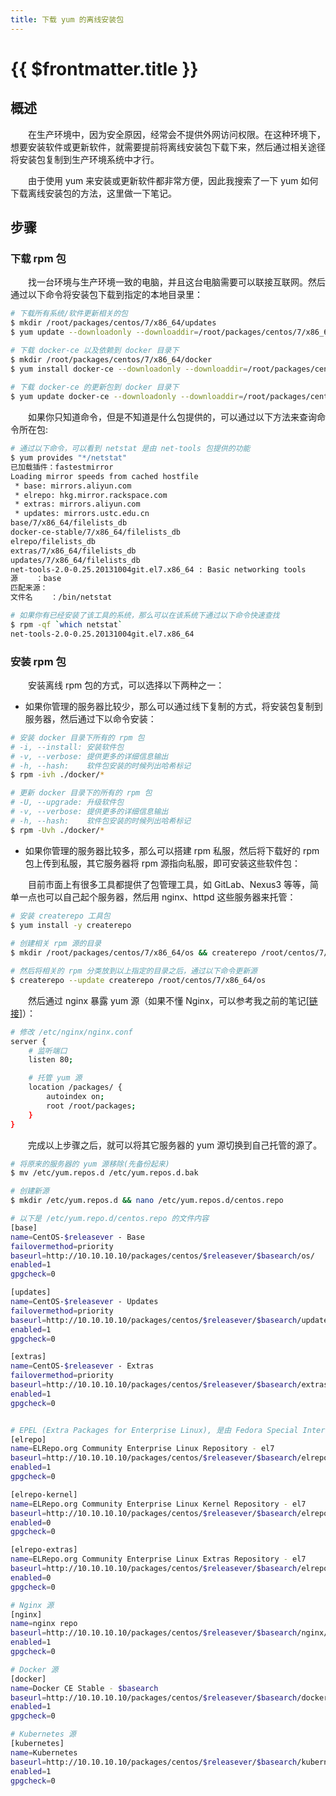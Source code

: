 ```yaml
---
title: 下载 yum 的离线安装包
---
```


# {{ $frontmatter.title }}
## 概述
　　在生产环境中，因为安全原因，经常会不提供外网访问权限。在这种环境下，想要安装软件或更新软件，就需要提前将离线安装包下载下来，然后通过相关途径将安装包复制到生产环境系统中才行。

　　由于使用 yum 来安装或更新软件都非常方便，因此我搜索了一下 yum 如何下载离线安装包的方法，这里做一下笔记。

## 步骤
### 下载 rpm 包
　　找一台环境与生产环境一致的电脑，并且这台电脑需要可以联接互联网。然后通过以下命令将安装包下载到指定的本地目录里：

```bash
# 下载所有系统/软件更新相关的包
$ mkdir /root/packages/centos/7/x86_64/updates
$ yum update --downloadonly --downloaddir=/root/packages/centos/7/x86_64/updates

# 下载 docker-ce 以及依赖到 docker 目录下
$ mkdir /root/packages/centos/7/x86_64/docker
$ yum install docker-ce --downloadonly --downloaddir=/root/packages/centos/7/x86_64/docker
 
# 下载 docker-ce 的更新包到 docker 目录下
$ yum update docker-ce --downloadonly --downloaddir=/root/packages/centos/7/x86_64/docker
```

　　如果你只知道命令，但是不知道是什么包提供的，可以通过以下方法来查询命令所在包:

```bash
# 通过以下命令，可以看到 netstat 是由 net-tools 包提供的功能
$ yum provides "*/netstat"
已加载插件：fastestmirror
Loading mirror speeds from cached hostfile
 * base: mirrors.aliyun.com
 * elrepo: hkg.mirror.rackspace.com
 * extras: mirrors.aliyun.com
 * updates: mirrors.ustc.edu.cn
base/7/x86_64/filelists_db                                                                                                                                                | 7.2 MB  00:00:00     
docker-ce-stable/7/x86_64/filelists_db                                                                                                                                    |  32 kB  00:00:00     
elrepo/filelists_db                                                                                                                                                       |  46 kB  00:00:00     
extras/7/x86_64/filelists_db                                                                                                                                              | 277 kB  00:00:00     
updates/7/x86_64/filelists_db                                                                                                                                             | 8.7 MB  00:00:00     
net-tools-2.0-0.25.20131004git.el7.x86_64 : Basic networking tools
源    ：base
匹配来源：
文件名    ：/bin/netstat

# 如果你有已经安装了该工具的系统，那么可以在该系统下通过以下命令快速查找
$ rpm -qf `which netstat`
net-tools-2.0-0.25.20131004git.el7.x86_64
```

### 安装 rpm 包
　　安装离线 rpm 包的方式，可以选择以下两种之一：

- 如果你管理的服务器比较少，那么可以通过线下复制的方式，将安装包复制到服务器，然后通过下以命令安装：

```bash
# 安装 docker 目录下所有的 rpm 包
# -i, --install: 安装软件包
# -v, --verbose: 提供更多的详细信息输出
# -h, --hash:    软件包安装的时候列出哈希标记
$ rpm -ivh ./docker/*

# 更新 docker 目录下的所有的 rpm 包
# -U, --upgrade: 升级软件包
# -v, --verbose: 提供更多的详细信息输出
# -h, --hash:    软件包安装的时候列出哈希标记
$ rpm -Uvh ./docker/*
```

- 如果你管理的服务器比较多，那么可以搭建 rpm 私服，然后将下载好的 rpm 包上传到私服，其它服务器将 rpm 源指向私服，即可安装这些软件包：

　　目前市面上有很多工具都提供了包管理工具，如 GitLab、Nexus3 等等，简单一点也可以自己起个服务器，然后用 nginx、httpd 这些服务器来托管：

```bash
# 安装 createrepo 工具包
$ yum install -y createrepo
 
# 创建相关 rpm 源的目录
$ mkdir /root/packages/centos/7/x86_64/os && createrepo /root/centos/7/x86_64/os

# 然后将相关的 rpm 分类放到以上指定的目录之后，通过以下命令更新源
$ createrepo --update createrepo /root/centos/7/x86_64/os
```

　　然后通过 nginx 暴露 yum 源（如果不懂 Nginx，可以参考我之前的笔记[[链接](https://zhuanlan.zhihu.com/p/522862935)]）：

```bash
# 修改 /etc/nginx/nginx.conf
server {
    # 监听端口
    listen 80;

    # 托管 yum 源
    location /packages/ {
        autoindex on;
        root /root/packages;
    }
}
```

　　完成以上步骤之后，就可以将其它服务器的 yum 源切换到自己托管的源了。

```bash
# 将原来的服务器的 yum 源移除(先备份起来)
$ mv /etc/yum.repos.d /etc/yum.repos.d.bak

# 创建新源
$ mkdir /etc/yum.repos.d && nano /etc/yum.repos.d/centos.repo

# 以下是 /etc/yum.repo.d/centos.repo 的文件内容
[base]
name=CentOS-$releasever - Base
failovermethod=priority
baseurl=http://10.10.10.10/packages/centos/$releasever/$basearch/os/
enabled=1
gpgcheck=0

[updates]
name=CentOS-$releasever - Updates
failovermethod=priority
baseurl=http://10.10.10.10/packages/centos/$releasever/$basearch/updates/
enabled=1
gpgcheck=0

[extras]
name=CentOS-$releasever - Extras
failovermethod=priority
baseurl=http://10.10.10.10/packages/centos/$releasever/$basearch/extras/
enabled=1
gpgcheck=0


# EPEL (Extra Packages for Enterprise Linux), 是由 Fedora Special Interest Group 维护的 Enterprise Linux（RHEL、CentOS）中经常用到的包。
[elrepo]
name=ELRepo.org Community Enterprise Linux Repository - el7
baseurl=http://10.10.10.10/packages/centos/$releasever/$basearch/elrepo/
enabled=1
gpgcheck=0

[elrepo-kernel]
name=ELRepo.org Community Enterprise Linux Kernel Repository - el7
baseurl=http://10.10.10.10/packages/centos/$releasever/$basearch/elrepo-kernel/
enabled=0
gpgcheck=0

[elrepo-extras]
name=ELRepo.org Community Enterprise Linux Extras Repository - el7
baseurl=http://10.10.10.10/packages/centos/$releasever/$basearch/elrepo-extras/
enabled=0
gpgcheck=0

# Nginx 源
[nginx]
name=nginx repo
baseurl=http://10.10.10.10/packages/centos/$releasever/$basearch/nginx/
enabled=1
gpgcheck=0

# Docker 源
[docker]
name=Docker CE Stable - $basearch
baseurl=http://10.10.10.10/packages/centos/$releasever/$basearch/docker/
enabled=1
gpgcheck=0

# Kubernetes 源
[kubernetes]
name=Kubernetes
baseurl=http://10.10.10.10/packages/centos/$releasever/$basearch/kubernetes/
enabled=1
gpgcheck=0
```